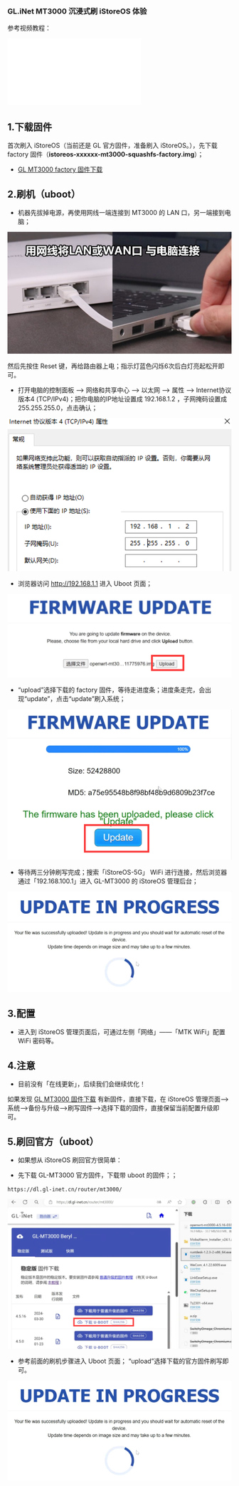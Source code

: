 ### GL.iNet MT3000 沉浸式刷 iStoreOS 体验

参考视频教程：

<iframe src="//player.bilibili.com/player.html?isOutside=true&aid=1805643800&bvid=BV1sb421v7XB&cid=1573981098&p=1&autoplay=0" scrolling="no" border="0" frameborder="no" framespacing="0" allowfullscreen="true"></iframe>

## 1.下载固件

首次刷入 iStoreOS（当前还是 GL 官方固件，准备刷入 iStoreOS。），先下载 factory 固件（**istoreos-xxxxxx-mt3000-squashfs-factory.img**）；

* [GL MT3000 factory 固件下载](https://fw21.koolcenter.com:60010/iStoreOS/mt3000/istoreos-21.02-20241011-mt3000-squashfs-factory.img/)


## 2.刷机（uboot）

* 机器先拔掉电源，再使用网线一端连接到 MT3000 的 LAN 口，另一端接到电脑；

![install.png](./install/mt3000/1.png)

然后先按住 Reset 键，再给路由器上电；指示灯蓝色闪烁6次后白灯亮起松开即可。

* 打开电脑的控制面板 —> 网络和共享中心 —> 以太网 —> 属性 —> lnternet协议版本4 (TCP/IPv4)；把你电脑的IP地址设置成 192.168.1.2 ，子网掩码设置成 255.255.255.0，点击确认；

![install.png](./install/mt3000/2.png)

* 浏览器访问 http://192.168.1.1 进入 Uboot 页面；

![install.png](./install/mt3000/3.png)

* “upload”选择下载的 factory 固件，等待走进度条；进度条走完，会出现“update”，点击“update”刷入系统；

![install.png](./install/mt3000/4.png)

* 等待两三分钟刷写完成；搜索「iStoreOS-5G」 WiFi 进行连接，然后浏览器通过「192.168.100.1」进入 GL-MT3000 的 iStoreOS 管理后台；

![install.png](./install/mt3000/5.png)


## 3.配置

* 进入到 iStoreOS 管理页面后，可通过左侧「网络」——「MTK WiFi」配置 WiFi 密码等。


## 4.注意
* 目前没有「在线更新」，后续我们会继续优化！

 如果发现 [GL MT3000 固件下载](https://site.istoreos.com/firmware/download?devicename=mt3000&firmware=iStoreOS/) 有新固件，直接下载，在 iStoreOS 管理页面——>系统——>备份与升级——>刷写固件——>选择下载的固件，直接保留当前配置升级即可。


## 5.刷回官方（uboot）

* 如果想从 iStoreOS 刷回官方很简单：

* 先下载 GL-MT3000 官方固件，下载带 uboot 的固件；；

```
https://dl.gl-inet.cn/router/mt3000/
```
![install.png](./install/mt3000/0.png)

* 参考前面的刷机步骤进入 Uboot 页面； “upload”选择下载的官方固件刷写即可。

![install.png](./install/mt3000/5.png)
